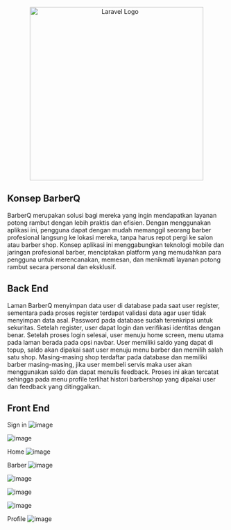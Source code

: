 <p align="center"><a href="https://laravel.com" target="_blank"><img src="https://raw.githubusercontent.com/laravel/art/master/logo-lockup/5%20SVG/2%20CMYK/1%20Full%20Color/laravel-logolockup-cmyk-red.svg" width="400" alt="Laravel Logo"></a></p>

## Konsep BarberQ

BarberQ merupakan solusi bagi mereka yang ingin mendapatkan layanan potong rambut dengan lebih praktis dan efisien. Dengan menggunakan aplikasi ini, pengguna dapat dengan mudah memanggil seorang barber profesional langsung ke lokasi mereka, tanpa harus repot pergi ke salon atau barber shop. Konsep aplikasi ini menggabungkan teknologi mobile dan jaringan profesional barber, menciptakan platform yang memudahkan para pengguna untuk merencanakan, memesan, dan menikmati layanan potong rambut secara personal dan eksklusif.

## Back End

Laman BarberQ menyimpan data user di database pada saat user register, sementara pada proses register terdapat validasi data agar user tidak menyimpan data asal. Password pada database sudah terenkripsi untuk sekuritas. Setelah register, user dapat login dan verifikasi identitas dengan benar. Setelah proses login selesai, user menuju home screen, menu utama pada laman berada pada opsi navbar. User memiliki saldo yang dapat di topup, saldo akan dipakai saat user menuju menu barber dan memilih salah satu shop. Masing-masing shop terdaftar pada database dan memiliki barber masing-masing, jika user membeli servis maka user akan menggunakan saldo dan dapat menulis feedback. Proses ini akan tercatat sehingga pada menu profile terlihat histori barbershop yang dipakai user dan feedback yang ditinggalkan.

## Front End 

Sign in
![image](https://github.com/ivoherid/project-webprog/assets/127408388/a11be552-a01d-4a8e-aabf-6fc57e46a626)

![image](https://github.com/ivoherid/project-webprog/assets/127408388/46e9a3c2-5381-4c7a-9c57-24b612bad958)

Home
![image](https://github.com/ivoherid/project-webprog/assets/127408388/5c952021-5725-465a-97e0-45dc84264d57)

Barber
![image](https://github.com/ivoherid/project-webprog/assets/127408388/c9f7c09f-1a4e-4c07-94d6-e0cd174c285d)

![image](https://github.com/ivoherid/project-webprog/assets/127408388/f0d02952-0903-41e4-b6ee-8730c64fd406)

![image](https://github.com/ivoherid/project-webprog/assets/127408388/07788477-de54-4970-9ce9-e693777868ce)

![image](https://github.com/ivoherid/project-webprog/assets/127408388/2849967f-1c15-4b89-9620-94a1262ae253)

Profile
![image](https://github.com/ivoherid/project-webprog/assets/127408388/78083db9-f5bc-468a-962b-d3112dbe8aa3)




